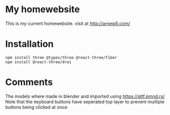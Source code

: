 # My homewebsite
This is my current homewebsite. visit at http://arnegill.com/
# Installation
```
npm install three @types/three @react-three/fiber
npm install @react-three/drei
```
# Comments
The models where made in blender and imported using https://gltf.pmnd.rs/
Note that the keyboard buttons have seperated top layer to prevent multiple buttons being clicked at once
